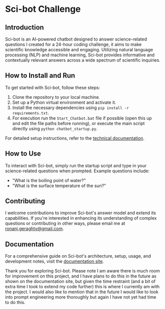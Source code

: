 # Sci-bot Challenge

## Introduction
Sci-bot is an AI-powered chatbot designed to answer science-related questions I created for a 24-hour coding challenge, it aims to make scientific knowledge accessible and engaging. Utilizing natural language processing (NLP) and machine learning, Sci-bot provides informative and contextually relevant answers across a wide spectrum of scientific inquiries.

## How to Install and Run
To get started with Sci-bot, follow these steps:

1. Clone the repository to your local machine.
2. Set up a Python virtual environment and activate it.
3. Install the necessary dependencies using `pip install -r requirements.txt`.
4. For execution run the `Start_Chatbot.bat` file if possible (open this up and edit the file paths before running), or execute the main script directly using `python chatbot_startup.py`.

For detailed setup instructions, refer to the [technical documentation](https://ronang101.github.io/Sci-bot/technical.html).

## How to Use
To interact with Sci-bot, simply run the startup script and type in your science-related questions when prompted. Example questions include:

- "What is the boiling point of water?"
- "What is the surface temperature of the sun?"

## Contributing
I welcome contributions to improve Sci-bot's answer model and extend its capabilities. If you're interested in enhancing its understanding of complex questions or contributing in other ways, please email me at ronanj.geraghty@gmail.com.

## Documentation
For a comprehensive guide on Sci-bot's architecture, setup, usage, and development notes, visit the [documentation site](https://ronang101.github.io/Sci-bot/).

Thank you for exploring Sci-bot. Please note I am aware there is much room for improvement on this project, and I have plans to do this in the future as shown on the documentation site, but given the time restraint (and a bit of extra time I took to extend my code further) this is where I currently am with the project. I would also like to mention that in the future I would like to look into prompt engineering more thoroughly but again I have not yet had time to do this.

